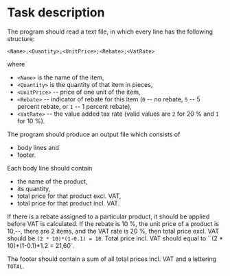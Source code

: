 # Task description

The program should read a text file, in which every line has the following structure:

```
<Name>;<Quantity>;<UnitPrice>;<Rebate>;<VatRate>
```

where

* `<Name>` is the name of the item,
* `<Quantity>` is the quantity of that item in pieces,
* `<UnitPrice>` -- price of one unit of the item,
* `<Rebate>` -- indicator of rebate for this item (`0` -- no rebate, `5` -- 5 percent rebate, or `1` -- 1 percent rebate),
* `<VatRate>` -- the value added tax rate (valid values are `2` for 20 % and `1` for 10 %).

The program should produce an output file which consists of

* body lines and
* footer.

Each body line should contain 

* the name of the product,
* its quantity,
* total price for that product excl. VAT,
* total price for that product incl. VAT.

If there is a rebate assigned to a particular product, it should be applied before VAT is calculated. If the rebate is 10 %, the unit price of a product is 10,--, there are 2 items, and  the VAT rate is 20 %, then total price excl. VAT should be `(2 * 10)*(1-0.1) = 18`. Total price incl. VAT should equal to ``(2 * 10)*(1-0.1)*1.2 = 21,60`.

The footer should contain a sum of all total prices incl. VAT and a lettering `TOTAL`. 
